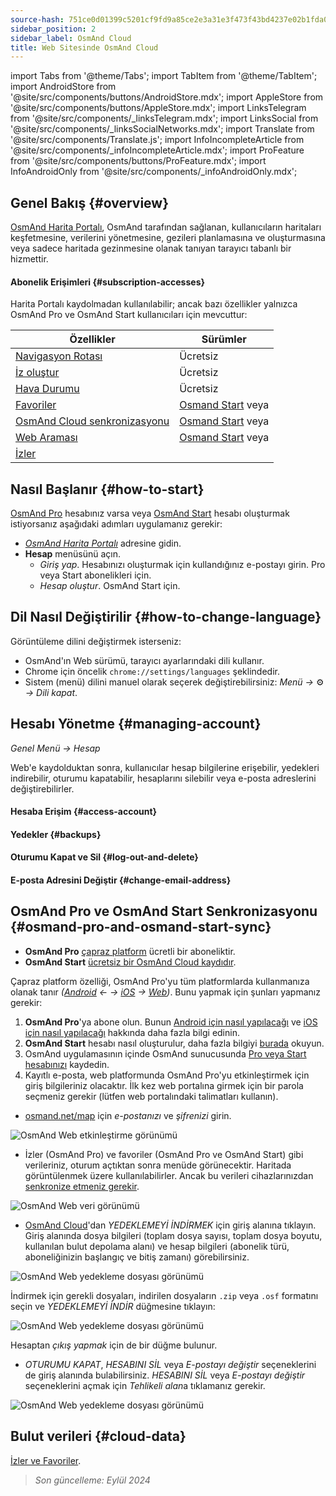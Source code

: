 ```yaml
---
source-hash: 751ce0d01399c5201cf9fd9a85ce2e3a31e3f473f43bd4237e02b1fda097d4dd
sidebar_position: 2
sidebar_label: OsmAnd Cloud
title: Web Sitesinde OsmAnd Cloud
---
```

import Tabs from '@theme/Tabs';
import TabItem from '@theme/TabItem';
import AndroidStore from '@site/src/components/buttons/AndroidStore.mdx';
import AppleStore from '@site/src/components/buttons/AppleStore.mdx';
import LinksTelegram from '@site/src/components/_linksTelegram.mdx';
import LinksSocial from '@site/src/components/_linksSocialNetworks.mdx';
import Translate from '@site/src/components/Translate.js';
import InfoIncompleteArticle from '@site/src/components/_infoIncompleteArticle.mdx';
import ProFeature from '@site/src/components/buttons/ProFeature.mdx';
import InfoAndroidOnly from '@site/src/components/_infoAndroidOnly.mdx';


<InfoIncompleteArticle/>

## Genel Bakış {#overview}

[OsmAnd Harita Portalı](https://osmand.net/map), OsmAnd tarafından sağlanan, kullanıcıların haritaları keşfetmesine, verilerini yönetmesine, gezileri planlamasına ve oluşturmasına veya sadece haritada gezinmesine olanak tanıyan tarayıcı tabanlı bir hizmettir.

#### Abonelik Erişimleri {#subscription-accesses}

Harita Portalı kaydolmadan kullanılabilir; ancak bazı özellikler yalnızca OsmAnd Pro ve OsmAnd Start kullanıcıları için mevcuttur:

| Özellikler | Sürümler |
|--- |--- |
| [Navigasyon Rotası](./planner.md) | Ücretsiz |
| [İz oluştur](./planner.md) | Ücretsiz |
| [Hava Durumu](./web-map.md) | Ücretsiz |
| [Favoriler](./web-map.md) | [Osmand Start](https://osmand.net/blog/start) veya <ProFeature/> |
| [OsmAnd Cloud senkronizasyonu](./web-cloud.md) | [Osmand Start](https://osmand.net/blog/start) veya <ProFeature/> |
| [Web Araması](./web-search.md)|[Osmand Start](https://osmand.net/blog/start) veya <ProFeature/>|
| [İzler](./web-map.md) | <ProFeature/> |


## Nasıl Başlanır {#how-to-start}

[OsmAnd Pro](../personal/osmand-cloud.md#login) hesabınız varsa veya [OsmAnd Start](../personal/osmand-cloud.md#osmand-start) hesabı oluşturmak istiyorsanız aşağıdaki adımları uygulamanız gerekir:

- [*OsmAnd Harita Portalı*](https://osmand.net/map) adresine gidin.
- **Hesap** menüsünü açın.
  - *Giriş yap*. Hesabınızı oluşturmak için kullandığınız e-postayı girin. Pro veya Start abonelikleri için.
  - *Hesap oluştur*. OsmAnd Start için.


## Dil Nasıl Değiştirilir {#how-to-change-language}

Görüntüleme dilini değiştirmek isterseniz:

- OsmAnd'ın Web sürümü, tarayıcı ayarlarındaki dili kullanır.
- Chrome için öncelik `chrome://settings/languages` şeklindedir.
- Sistem (menü) dilini manuel olarak seçerek değiştirebilirsiniz:
    *Menü →* ⚙ *→ Dili kapat*.


## Hesabı Yönetme {#managing-account}

*Genel Menü → Hesap*

Web'e kaydolduktan sonra, kullanıcılar hesap bilgilerine erişebilir, yedekleri indirebilir, oturumu kapatabilir, hesaplarını silebilir veya e-posta adreslerini değiştirebilirler.

#### Hesaba Erişim {#access-account}

#### Yedekler {#backups}

#### Oturumu Kapat ve Sil {#log-out-and-delete}

#### E-posta Adresini Değiştir {#change-email-address}


## OsmAnd Pro ve OsmAnd Start Senkronizasyonu {#osmand-pro-and-osmand-start-sync}

- **OsmAnd Pro** [çapraz platform](../troubleshooting/setup.md#cross-platform) ücretli bir aboneliktir.
- **OsmAnd Start** [ücretsiz bir OsmAnd Cloud kaydıdır](https://osmand.net/blog/start).

Çapraz platform özelliği, OsmAnd Pro'yu tüm platformlarda kullanmanıza olanak tanır *([Android](../purchases/android.md) ← → [iOS](../purchases/ios.md) → [Web](https://www.osmand.net/map))*. Bunu yapmak için şunları yapmanız gerekir:

1. **OsmAnd Pro**'ya abone olun. Bunun [Android için nasıl yapılacağı](../purchases/android.md#how-to-buy) ve [iOS için nasıl yapılacağı](../purchases/ios.md#how-to-buy) hakkında daha fazla bilgi edinin.
2. **OsmAnd Start** hesabı nasıl oluşturulur, daha fazla bilgiyi [burada](https://osmand.net/blog/start#how-to-create-an-account) okuyun.
3. OsmAnd uygulamasının içinde OsmAnd sunucusunda [Pro veya Start hesabınızı](../troubleshooting/setup.md#cross-platform) kaydedin.
4. Kayıtlı e-posta, web platformunda OsmAnd Pro'yu etkinleştirmek için giriş bilgileriniz olacaktır. İlk kez web portalına girmek için bir parola seçmeniz gerekir (lütfen web portalındaki talimatları kullanın).

- [osmand.net/map](https://osmand.net/map/) için *e-postanızı* ve *şifrenizi* girin.

![OsmAnd Web etkinleştirme görünümü](@site/static/img/web/web_pro_activation.png)

- İzler (OsmAnd Pro) ve favoriler (OsmAnd Pro ve OsmAnd Start) gibi verileriniz, oturum açtıktan sonra menüde görünecektir. Haritada görüntülenmek üzere kullanılabilirler. Ancak bu verileri cihazlarınızdan [senkronize etmeniz gerekir](https://osmand.net/docs/user/personal/osmand-cloud#last-sync).

![OsmAnd Web veri görünümü](@site/static/img/web/web_data.png)

- [OsmAnd Cloud](https://osmand.net/docs/user/personal/osmand-cloud)'dan *YEDEKLEMEYİ İNDİRMEK* için giriş alanına tıklayın. Giriş alanında dosya bilgileri (toplam dosya sayısı, toplam dosya boyutu, kullanılan bulut depolama alanı) ve hesap bilgileri (abonelik türü, aboneliğinizin başlangıç ve bitiş zamanı) görebilirsiniz.

![OsmAnd Web yedekleme dosyası görünümü](@site/static/img/web/web_backup_file.png)

İndirmek için gerekli dosyaları, indirilen dosyaların `.zip` veya `.osf` formatını seçin ve *YEDEKLEMEYİ İNDİR* düğmesine tıklayın:

![OsmAnd Web yedekleme dosyası görünümü](@site/static/img/web/web_backup_file_1.png)

Hesaptan *çıkış yapmak* için de bir düğme bulunur.

- *OTURUMU KAPAT*, *HESABINI SİL* veya *E-postayı değiştir* seçeneklerini de giriş alanında bulabilirsiniz. *HESABINI SİL* veya *E-postayı değiştir* seçeneklerini açmak için *Tehlikeli alan*a tıklamanız gerekir.

![OsmAnd Web yedekleme dosyası görünümü](@site/static/img/web/web_backup_file_2.png)


## Bulut verileri {#cloud-data}

[İzler ve Favoriler](web-map.md#tracks).
<!--
## Harita stili {#map-style}

Menünün bu bölümünde harita stilini değiştirebilirsiniz. Bunun OsmAnd uygulaması için nasıl yapılacağı hakkında daha fazla bilgiyi [Vektör Haritaları (Harita Stilleri)](../map/vector-maps.md) makalesinde okuyabilirsiniz. Web sürümündeki ayarlar farklı değildir.
**Bazı örnekler:**

- Deniz haritası stili

![OsmAnd Web Harita Stili](@site/static/img/web/web_map_style_nautical.png)

- Topo harita stili

![OsmAnd Web Favoriler ekle](@site/static/img/web/web_map_style_topo.png)
-->



> *Son güncelleme: Eylül 2024*